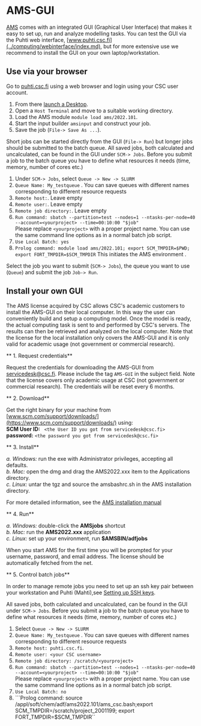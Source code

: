 # AMS-GUI

[AMS](../apps/ams.md) comes with an integrated GUI (Graphical User Interface) that makes it easy to set up, run and analyze modelling tasks.
You can test the GUI via the Puhti web interface, [www.puhti.csc.fi](../computing/webinterface/index.md), but for more extensive use we recommend to install the GUI on your own laptop/workstation.

## Use via your browser

Go to [puhti.csc.fi](https://puhti.csc.fi/) using a web browser and login using your CSC user account.

1. From there [launch a Desktop](../../computing/webinterface/desktop/#launching ). 
2. Open a ```Host Terminal``` and  move to a suitable working directory.
3. Load the AMS module ```module load ams/2022.101```.
4. Start the input builder ```amsinput``` and construct your job.
5. Save the job (```File-> Save As ...```).

Short jobs can be started directly from the GUI (```File-> Run```) but longer jobs should be submitted to the batch queue. 
All saved jobs, both calculated and uncalculated, can be found in the GUI under ```SCM-> Jobs```.
Before you submit a job to the batch queue you have to define what resources it needs (time, memory, number of cores etc.)

1. Under ```SCM-> Jobs```, select ```Queue -> New -> SLURM```
2. ```Queue Name: My_testqueue``` . You can save queues with different names corresponding to different resource requests  
3. ```Remote host:```. Leave empty  
4. ```Remote user:```. Leave empty  
5. ```Remote job directory:```. Leave empty  
6. ```Run command: sbatch --partition=test --nodes=1 --ntasks-per-node=40 --account=<yourproject> --time=00:10:00 "$job" ```   
Please replace `<yourproject>` with a proper project name. You can use the same command line options as in a normal batch job script.
7. ```Use Local Batch: yes```  
8. ```Prolog command: module load ams/2022.101; export SCM_TMPDIR=$PWD; export FORT_TMPDIR=$SCM_TMPDIR```
   This initiates the AMS environment .  

Select the job you want to submit (`SCM-> Jobs`), the queue you want to use (`Queue`) and submit the job `Job-> Run`.  

## Install your own GUI

The AMS license acquired by CSC allows CSC's academic customers to install
the AMS-GUI on their local computer.  In this way the user can conveniently build and setup a
computing model. Once the model is ready, the actual computing task is sent to and performed by CSC's servers. The results can then be retrieved and analyzed on the local computer. Note that the license
for the local installation only covers the AMS-GUI and it is only
valid for academic usage (not government or commercial research).


** 1. Request credentials**

Request the credentials for downloading the AMS-GUI from [servicedesk@csc.fi](mailto:servicedesk@csc.fi). Please include the tag `AMS-GUI` in the subject field. Note that the license covers only academic usage at CSC (not government or commercial research). The credentials will be reset every 6 months.

** 2. Download**

Get the right binary for your machine from [www.scm.com/support/downloads/](https://www.scm.com/support/downloads/) using:  
**SCM User ID:** ` <the User ID you got from servicedesk@csc.fi>`  
**password:**  `<the password you got from servicedesk@csc.fi>`   

** 3. Install**

*a. Windows:* run the exe with Administrator privileges, accepting all defaults.  
*b. Mac:* open the dmg and drag the AMS2022.xxx item to the Applications directory.  
*c. Linux:* untar the tgz and source the amsbashrc.sh in the AMS installation directory. 

For more detailed information, see the [AMS installation manual](https://www.scm.com/doc/Installation/index.html)  

** 4. Run**

*a. Windows:* double-click the **AMSjobs** shortcut  
*b. Mac:* run the **AMS2022.xxx** application  
*c. Linux:* set up your environment, run **$AMSBIN/adfjobs**  

When you start AMS for the first time you will be prompted for your username, password, and email address.
The license should be automatically fetched from the net.


** 5. Control batch jobs**

In order to manage remote jobs you need to set up an ssh key pair between your workstation and Puhti (Mahti),see [Setting up SSH keys](../../computing/connecting/#setting-up-ssh-keys).

All saved jobs, both calculated and uncalculated, can be found in the GUI under ```SCM-> Jobs```.
Before you submit a job to the batch queue you have to define what resources it needs (time, memory, number of cores etc.)

1. Select ```Queue -> New -> SLURM```
2. ```Queue Name: My_testqueue``` . You can save queues with different names corresponding to different resource requests
3. ```Remote host: puhti.csc.fi```. 
4. ```Remote user: <your CSC username> ```   
5. ```Remote job directory: /scratch/<yourproject>```   
6. ```Run command: sbatch --partition=test --nodes=1 --ntasks-per-node=40 --account=<yourproject> --time=00:10:00 "$job" ```  
Please replace `<yourproject>` with a proper project name. You can use the same command line options as in a normal batch job script.  
7. ```Use Local Batch: no```
8. ```Prolog command: source /appl/soft/chem/adf/ams2022.101/ams_csc.bash;export SCM_TMPDIR=/scratch/project_2001199; export FORT_TMPDIR=$SCM_TMPDIR``   


